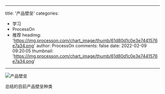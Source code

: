 
---
title: '产品壁垒'
categories: 
 - 学习
 - ProcessOn
 - 推荐
headimg: 'https://img.processon.com/chart_image/thumb/61d80d1c0e3e7441576e7a34.png'
author: ProcessOn
comments: false
date: 2022-02-09 09:20:05
thumbnail: 'https://img.processon.com/chart_image/thumb/61d80d1c0e3e7441576e7a34.png'
---

<div>   
<img class="thumb" alt="产品壁垒" src="https://img.processon.com/chart_image/thumb/61d80d1c0e3e7441576e7a34.png" referrerpolicy="no-referrer">
<p>总结的目前产品壁垒种类</p>  
</div>
            